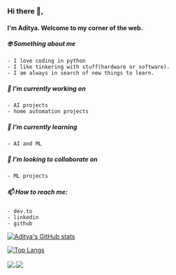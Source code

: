 ### Hi there 👋,
#### I'm Aditya. Welcome to my corner of the web.  

##### 🤓 Something about me
    - I love coding in python
    - I like tinkering with stuff(hardware or software). 
    - I am always in search of new things to learn.
##### 🔭 I’m currently working on 
    - AI projects 
    - home automation projects
##### 🌱 I’m currently learning 
    - AI and ML
##### 👯 I’m looking to collaborate on 
    - ML projects
##### 📫 How to reach me:
    - dev.to
    - linkedin
    - github

[![Aditya's GitHub stats](https://github-readme-stats.vercel.app/api?username=aditya1876&count_private=true&show_icons=true&theme=radical)](https://github.com/anuraghazra/github-readme-stats)

[![Top Langs](https://github-readme-stats.vercel.app/api/top-langs/?username=aditya1876&layout=compact)](https://github.com/anuraghazra/github-readme-stats)

<a href="https://github.com/aditya1876/MyArchSetup">
  <img align="center" src="https://github-readme-stats.vercel.app/api/pin/?username=aditya1876&repo=MyArchSetup" />
</a>
<a href="https://github.com/aditya1876/MyArchSetup">
  <img align="center" src="https://github-readme-stats.vercel.app/api/pin/?username=aditya1876&repo=MyArchSetup" />
</a>

<!--Add some more projects and more infomration-->